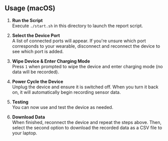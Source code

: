 
## Usage (macOS)

1. **Run the Script**  
    Execute `./start.sh` in this directory to launch the report script.

2. **Select the Device Port**  
    A list of connected ports will appear. If you're unsure which port corresponds to your wearable, disconnect and reconnect the device to see which port is added.

3. **Wipe Device & Enter Charging Mode**  
    Press `1` when prompted to wipe the device and enter charging mode (no data will be recorded).

4. **Power Cycle the Device**  
    Unplug the device and ensure it is switched off. When you turn it back on, it will automatically begin recording sensor data.

5. **Testing**  
    You can now use and test the device as needed.

6. **Download Data**  
    When finished, reconnect the device and repeat the steps above. Then, select the second option to download the recorded data as a CSV file to your laptop.
